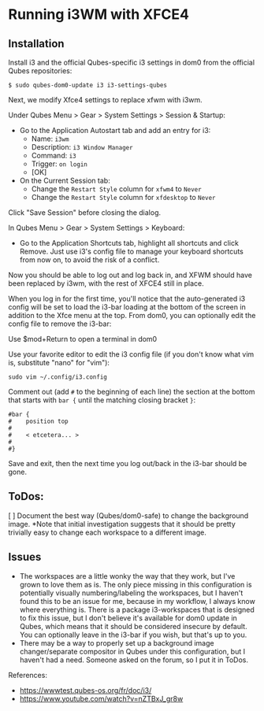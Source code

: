 # Running i3WM with XFCE4

## Installation

Install i3 and the official Qubes-specific i3 settings in dom0 from the official Qubes repositories:

`$ sudo qubes-dom0-update i3 i3-settings-qubes`

Next, we modify Xfce4 settings to replace xfwm with i3wm. 

Under Qubes Menu > Gear > System Settings > Session & Startup:

* Go to the Application Autostart tab and add an entry for i3:
  * Name: `i3wm`
  * Description: `i3 Window Manager`
  * Command: `i3`
  * Trigger: `on login`
  * [OK]
* On the Current Session tab:
  * Change the `Restart Style` column for `xfwm4` to `Never`
  * Change the `Restart Style` column for `xfdesktop` to `Never`

Click "Save Session" before closing the dialog. 

In Qubes Menu > Gear > System Settings > Keyboard:

* Go to the Application Shortcuts tab, highlight all shortcuts and click Remove. Just use i3's config file to manage your keyboard shortcuts from now on, to avoid the risk of a conflict.

Now you should be able to log out and log back in, and XFWM should have been replaced by i3wm, with the rest of XFCE4 still in place.

When you log in for the first time, you'll notice that the auto-generated i3 config will be set to load the i3-bar loading at the bottom of the screen in addition to the Xfce menu at the top. From dom0, you can optionally edit the config file to remove the i3-bar:

Use $mod+Return to open a terminal in dom0

Use your favorite editor to edit the i3 config file (if you don't know what vim is, substitute "nano" for "vim"):

`sudo vim ~/.config/i3.config`

Comment out (add `#` to the beginning of each line) the section at the bottom that starts with `bar {` until the matching closing bracket `}`:

```
#bar {
#    position top
#
#    < etcetera... >
#
#}
```

Save and exit, then the next time you log out/back in the i3-bar should be gone. 

## ToDos:

[ ] Document the best way (Qubes/dom0-safe) to change the background image. *Note that initial investigation suggests that it should be pretty trivially easy to change each workspace to a different image. 

## Issues

* The workspaces are a little wonky the way that they work, but I've grown to love them as is. The only piece missing in this configuration is potentially visually numbering/labeling the workspaces, but I haven't found this to be an issue for me, because in my workflow, I always know where everything is. There is a package i3-workspaces that is designed to fix this issue, but I don't believe it's available for dom0 update in Qubes, which means that it should be considered insecure by default. You can optionally leave in the i3-bar if you wish, but that's up to you. 
* There may be a way to properly set up a background image changer/separate compositor in Qubes under this configuration, but I haven't had a need. Someone asked on the forum, so I put it in ToDos.

References:
* https://wwwtest.qubes-os.org/fr/doc/i3/
* https://www.youtube.com/watch?v=nZTBxJ_gr8w
